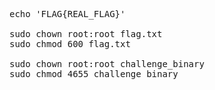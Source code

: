 <pre>

echo 'FLAG{REAL_FLAG}'

sudo chown root:root flag.txt
sudo chmod 600 flag.txt

sudo chown root:root challenge_binary
sudo chmod 4655 challenge_binary</pre>

